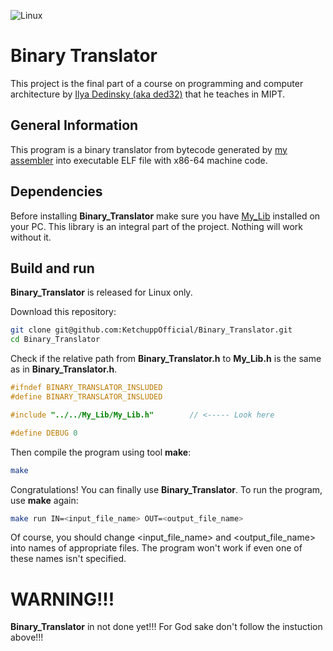 ![Linux](https://img.shields.io/badge/Linux-FCC624?style=for-the-badge&logo=linux&logoColor=black)

# Binary Translator

This project is the final part of a course on programming and computer architecture by [Ilya Dedinsky (aka ded32)](https://github.com/ded32) that he teaches in MIPT.

## General Information

This program is a binary translator from bytecode generated by [my assembler](https://github.com/KetchuppOfficial/Processor) into executable ELF file with x86-64 machine code.

## Dependencies

Before installing **Binary_Translator** make sure you have [My_Lib](https://github.com/KetchuppOfficial/My_Lib) installed on your PC. This library is an integral part of the project. Nothing will work without it.

## Build and run

**Binary_Translator** is released for Linux only.

Download this repository:
```bash
git clone git@github.com:KetchuppOfficial/Binary_Translator.git
cd Binary_Translator
```

Check if the relative path from **Binary_Translator.h** to **My_Lib.h** is the same as in **Binary_Translator.h**.
```C
#ifndef BINARY_TRANSLATOR_INSLUDED
#define BINARY_TRANSLATOR_INSLUDED

#include "../../My_Lib/My_Lib.h"        // <----- Look here

#define DEBUG 0
```

Then compile the program using tool **make**:
```bash
make
```

Congratulations! You can finally use **Binary_Translator**. To run the program, use **make** again:
```bash
make run IN=<input_file_name> OUT=<output_file_name>
```
Of course, you should change <input_file_name> and <output_file_name> into names of appropriate files. The program won't work if even one of these names isn't specified.

# WARNING!!!

**Binary_Translator** in not done yet!!! For God sake don't follow the instuction above!!!